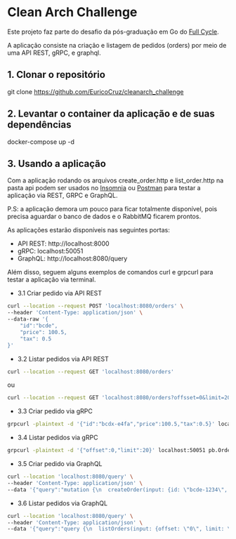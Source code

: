 # Clean Arch Challenge

Este projeto faz parte do desafio da pós-graduação em Go do [Full Cycle](https://www.fullcycle.com.br/).

A aplicação consiste na criação e listagem de pedidos (orders) por meio de uma API REST, gRPC, e graphql. 

## 1. Clonar o repositório
git clone https://github.com/EuricoCruz/cleanarch_challenge

## 2. Levantar o container da aplicação e de suas dependências
docker-compose up -d


## 3. Usando a aplicação

Com a aplicação rodando os arquivos create_order.http e list_order.http na pasta api podem ser usados no [Insomnia](https://insomnia.rest/) ou [Postman](https://www.postman.com/) para testar a aplicação via REST, GRPC e GraphQL.

P.S: a aplicação demora um pouco para ficar totalmente disponível, pois precisa aguardar o banco de dados e o RabbitMQ ficarem prontos.

As aplicações estarão disponíveis nas seguintes portas:
- API REST: http://localhost:8000
- gRPC: localhost:50051
- GraphQL: http://localhost:8080/query

Além disso, seguem alguns exemplos de comandos curl e grpcurl para testar a aplicação via terminal.

- 3.1 Criar pedido via API REST
```bash
curl --location --request POST 'localhost:8080/orders' \
--header 'Content-Type: application/json' \
--data-raw '{
    "id":"bcde",
    "price": 100.5,
    "tax": 0.5
}'
```

- 3.2 Listar pedidos via API REST
```bash
curl --location --request GET 'localhost:8080/orders'
``` 

ou 

```bash
curl --location --request GET 'localhost:8080/orders?offsset=0&limit=20'
```

- 3.3 Criar pedido via gRPC
```bash
grpcurl -plaintext -d '{"id":"bcdx-e4fa","price":100.5,"tax":0.5}' localhost:50051 pb.OrderService/CreateOrder
``` 

- 3.4 Listar pedidos via gRPC
```bash
grpcurl -plaintext -d '{"offset":0,"limit":20}' localhost:50051 pb.OrderService/ListOrders
``` 

- 3.5 Criar pedido via GraphQL
```bash
curl --location 'localhost:8080/query' \
--header 'Content-Type: application/json' \
--data '{"query":"mutation {\n  createOrder(input: {id: \"bcde-1234\", Price: 103.5, Tax: 0.5}) {\n    id\n    Price\n    Tax\n    FinalPrice\n  }\n}\n"}'
``` 

- 3.6 Listar pedidos via GraphQL
```bash
curl --location 'localhost:8080/query' \
--header 'Content-Type: application/json' \
--data '{"query":"query {\n  listOrders(input: {offset: \"0\", limit: \"20\"}) {\n    id\n    Price\n    Tax\n    FinalPrice\n  }\n}\n"}'
``` 